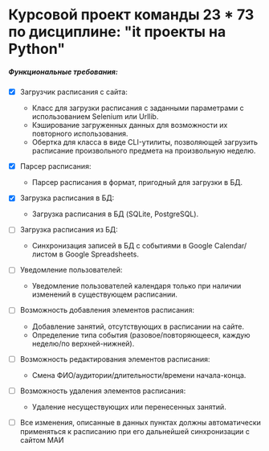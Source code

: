 # Курсовой проект команды 23 * 73 по дисциплине: "it проекты на Python"

##### Функциональные требования:
- [x] Загрузчик расписания с сайта:
  - Класс для загрузки расписания с заданными параметрами с использованием Selenium или Urllib.
  - Кэширование загруженных данных для возможности их повторного использования.
  - Обертка для класса в виде CLI-утилиты, позволяющей загрузить расписание произвольного предмета на произвольную неделю.
- [x] Парсер расписания:
  - Парсер расписания в формат, пригодный для загрузки в БД.
- [x] Загрузка расписания в БД:
  - Загрузка расписания в БД (SQLite, PostgreSQL).

- [ ] Загрузка расписания из БД:
  - Синхронизация записей в БД с событиями в Google Calendar/листом в Google Spreadsheets.
- [ ] Уведомление пользователей:
  - Уведомление пользователей календаря только при наличии изменений в существующем расписании.

- [ ] Возможность добавления элементов расписания:
  - Добавление занятий, отсутствующих в расписании на сайте.
  - Определение типа события (разовое/повторяющееся, каждую неделю/по верхней-нижней).
- [ ] Возможность редактирования элементов расписания:
  - Смена ФИО/аудитории/длительности/времени начала-конца.
- [ ] Возможность удаления элементов расписания:
  - Удаление несуществующих или перенесенных занятий.
- [ ] Все изменения, описанные в данных пунктах должны автоматически применяться к расписанию при его дальнейшей синхронизации с сайтом МАИ
